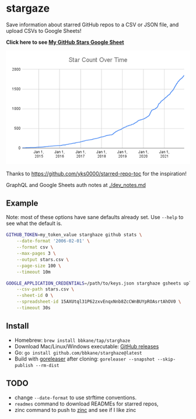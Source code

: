 # stargaze

Save information about starred GitHub repos to a CSV or JSON file, and upload CSVs to Google Sheets!

**Click here to see [My GitHub Stars Google Sheet](https://docs.google.com/spreadsheets/d/15AXUtql31P62zxvEnqxNnb8ZcCWnBUYpROAsrtAhOV0/edit?usp=sharing)**

![star-count-over-time.png](./star-count-over-time.png)

Thanks to https://github.com/yks0000/starred-repo-toc for the inspiration!

GraphQL and Google Sheets auth notes at [./dev_notes.md](./dev_notes.md)

## Example

Note: most of these options have sane defaults already set. Use `--help` to see what the default is.

```bash
GITHUB_TOKEN=my_token_value starghaze github stats \
    --date-format '2006-02-01' \
    --format csv \
    --max-pages 3 \
    --output stars.csv \
    --page-size 100 \
    --timeout 10m
```

```bash
GOOGLE_APPLICATION_CREDENTIALS=/path/to/keys.json starghaze gsheets upload \
    --csv-path stars.csv \
    --sheet-id 0 \
    --spreadsheet-id 15AXUtql31P62zxvEnqxNnb8ZcCWnBUYpROAsrtAhOV0 \
    --timeout 30s
```

## Install

- Homebrew: `brew install bbkane/tap/starghaze`
- Download Mac/Linux/Windows executable: [GitHub releases](https://github.com/bbkane/starghaze/releases)
- Go: `go install github.com/bbkane/starghaze@latest`
- Build with [goreleaser](https://goreleaser.com/) after cloning: `goreleaser --snapshot --skip-publish --rm-dist`

## TODO

- change `--date-format` to use strftime conventions.
- `readmes` command to download READMEs for starred repos,
- zinc command to push to [zinc](https://github.com/prabhatsharma/zinc) and see if I like zinc
